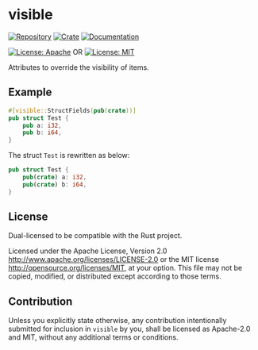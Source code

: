 # visible

[![Repository](https://img.shields.io/badge/repository-GitHub-brightgreen.svg)](https://github.com/davidli2010/visible)
[![Crate](https://img.shields.io/crates/v/visible.svg)](https://crates.io/crates/visible)
[![Documentation](https://docs.rs/visible/badge.svg)](https://docs.rs/visible)

[![License: Apache](https://img.shields.io/badge/License-Apache%202.0-red.svg)](LICENSE-APACHE)
OR
[![License: MIT](https://img.shields.io/badge/license-MIT-blue.svg)](LICENSE-MIT)

Attributes to override the visibility of items.

## Example

```Rust
#[visible::StructFields(pub(crate))]
pub struct Test {
    pub a: i32,
    pub b: i64,
}
```

The struct `Test` is rewritten as below:

```Rust
pub struct Test {
    pub(crate) a: i32,
    pub(crate) b: i64,
}
```

## License

Dual-licensed to be compatible with the Rust project.

Licensed under the Apache License, Version 2.0
http://www.apache.org/licenses/LICENSE-2.0 or the MIT license
http://opensource.org/licenses/MIT, at your
option. This file may not be copied, modified, or distributed
except according to those terms.

## Contribution

Unless you explicitly state otherwise, any contribution intentionally submitted
for inclusion in `visible` by you, shall be licensed as Apache-2.0 and MIT, without any additional
terms or conditions.
